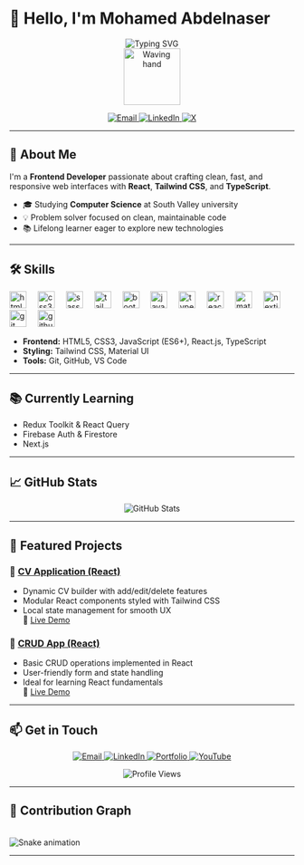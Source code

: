 # 👋 Hello, I'm Mohamed Abdelnaser

<div align="center">
  <img src="https://readme-typing-svg.herokuapp.com?font=Fira+Code&pause=1000&color=0ED3CF&center=true&vCenter=true&width=450&lines=Frontend+Web+Developer;React+%7C+Tailwind+CSS+%7C+TypeScript;Passionate+about+clean+and+responsive+UIs" alt="Typing SVG" />
</div>

<div align="center" id="header">
  <img src="https://media.giphy.com/media/M9gbBd9nbDrOTu1Mqx/giphy.gif" width="100" alt="Waving hand" />
</div>

<p align="center">
  <a href="mailto:mohmedabdelnaser2004@gmail.com" target="_blank" rel="noopener noreferrer">
    <img src="https://img.shields.io/badge/Email-D14836?style=for-the-badge&logo=gmail&logoColor=white" alt="Email" />
  </a>
  <a href="https://www.linkedin.com/in/mohamed-abdelnaser-899262289/" target="_blank" rel="noopener noreferrer">
    <img src="https://img.shields.io/badge/LinkedIn-0077B5?style=for-the-badge&logo=linkedin&logoColor=white" alt="LinkedIn" />
  </a>
  <a href="https://x.com/Mo_Zakeer" target="_blank" rel="noopener noreferrer">
  <img
    src="https://img.shields.io/badge/X-%23000000.svg?style=for-the-badge&logo=X&logoColor=white"
    alt="X"
  />
</a>
</p>

---

## 🚀 About Me

I'm a **Frontend Developer** passionate about crafting clean, fast, and responsive web interfaces with **React**, **Tailwind CSS**, and **TypeScript**.

- 🎓 Studying **Computer Science** at South Valley university 
- 💡 Problem solver focused on clean, maintainable code  
- 📚 Lifelong learner eager to explore new technologies  

---

## 🛠 Skills

<div align="left">
  <img src="https://cdn.jsdelivr.net/gh/devicons/devicon/icons/html5/html5-original.svg" height="30" alt="html5 logo"  />
  <img width="12" />
  <img src="https://cdn.jsdelivr.net/gh/devicons/devicon/icons/css3/css3-original.svg" height="30" alt="css3 logo"  />
  <img width="12" />
  <img src="https://cdn.jsdelivr.net/gh/devicons/devicon/icons/sass/sass-original.svg" height="30" alt="sass logo"  />
  <img width="12" />
  <img src="https://cdn.jsdelivr.net/gh/devicons/devicon/icons/tailwindcss/tailwindcss-original-wordmark.svg" height="30" alt="tailwindcss logo"  />
  <img width="12" />
  <img src="https://cdn.jsdelivr.net/gh/devicons/devicon/icons/bootstrap/bootstrap-original.svg" height="30" alt="bootstrap logo"  />
  <img width="12" />
  <img src="https://cdn.jsdelivr.net/gh/devicons/devicon/icons/javascript/javascript-original.svg" height="30" alt="javascript logo"  />
  <img width="12" />
  <img src="https://cdn.jsdelivr.net/gh/devicons/devicon/icons/typescript/typescript-original.svg" height="30" alt="typescript logo"  />
  <img width="12" />
  <img src="https://cdn.jsdelivr.net/gh/devicons/devicon/icons/react/react-original.svg" height="30" alt="react logo"  />
  <img width="12" />
  <img src="https://cdn.jsdelivr.net/gh/devicons/devicon/icons/materialui/materialui-original.svg" height="30" alt="materialui logo"  />
  <img width="12" />
  <img src="https://cdn.jsdelivr.net/gh/devicons/devicon/icons/nextjs/nextjs-original.svg" height="30" alt="nextjs logo"  />
  <img width="12" />
  <img src="https://cdn.jsdelivr.net/gh/devicons/devicon/icons/git/git-original.svg" height="30" alt="git logo"  />
  <img width="12" />
  <img src="https://cdn.jsdelivr.net/gh/devicons/devicon/icons/github/github-original.svg" height="30" alt="github logo"  />
</div>

- **Frontend:** HTML5, CSS3, JavaScript (ES6+), React.js, TypeScript  
- **Styling:** Tailwind CSS, Material UI  
- **Tools:** Git, GitHub, VS Code  

---

## 📚 Currently Learning

- Redux Toolkit & React Query  
- Firebase Auth & Firestore  
- Next.js  

---

## 📈 GitHub Stats

<p align="center">
  <img src="https://github-readme-stats.vercel.app/api?username=MoZakeer&show_icons=true&theme=tokyonight" alt="GitHub Stats" />
</p>

---

## 📌 Featured Projects

### 📄 [CV Application (React)](https://github.com/Ibrahim-Ashraf-Saber/Project-CVApplication)  
- Dynamic CV builder with add/edit/delete features  
- Modular React components styled with Tailwind CSS  
- Local state management for smooth UX  
🔗 [Live Demo](https://project-cv-application-beta.vercel.app/)

### 🔄 [CRUD App (React)](https://github.com/Ibrahim-Ashraf-Saber/CRUD)  
- Basic CRUD operations implemented in React  
- User-friendly form and state handling  
- Ideal for learning React fundamentals  
🔗 [Live Demo](https://ibrahim-ashraf-saber.github.io/CRUD/)

---

## 📫 Get in Touch

<p align="center">
  <a href="mailto:xxibrahimashrafxx@gmail.com" target="_blank" rel="noopener noreferrer">
    <img src="https://img.shields.io/badge/Email-D14836?style=for-the-badge&logo=gmail&logoColor=white" alt="Email" />
  </a>
  <a href="https://www.linkedin.com/in/ibrahim-ashraf-924520259/" target="_blank" rel="noopener noreferrer">
    <img src="https://img.shields.io/badge/LinkedIn-0077B5?style=for-the-badge&logo=linkedin&logoColor=white" alt="LinkedIn" />
  </a>
  <a href="https://my-portfolio-opal-eta-57.vercel.app/" target="_blank" rel="noopener noreferrer">
    <img src="https://img.shields.io/badge/Portfolio-FF5722?style=for-the-badge&logo=webflow&logoColor=white" alt="Portfolio" />
  </a>
  <a href="https://www.youtube.com/@the-cybermind" target="_blank" rel="noopener noreferrer">
    <img src="https://img.shields.io/badge/YouTube-FF0000?style=for-the-badge&logo=youtube&logoColor=white" alt="YouTube" />
  </a>
</p>

<p align="center">
  <img src="https://komarev.com/ghpvc/?username=MoZakeer&style=flat-square&color=blue" alt="Profile Views" />
</p>

---

## 🐍 Contribution Graph

<br clear="both">

<img src="https://github.com/MoZakeer/MoZakeer/raw/output/snake.svg" alt="Snake animation" />

---
